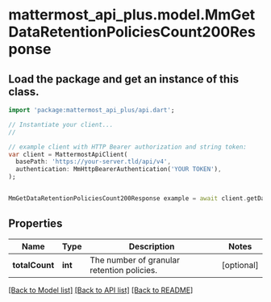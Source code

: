# mattermost_api_plus.model.MmGetDataRetentionPoliciesCount200Response

## Load the package and get an instance of this class.
```dart
import 'package:mattermost_api_plus/api.dart';

// Instantiate your client...
//

// example client with HTTP Bearer authorization and string token:
var client = MattermostApiClient(
  basePath: 'https://your-server.tld/api/v4',
  authentication: MmHttpBearerAuthentication('YOUR TOKEN'),
);


MmGetDataRetentionPoliciesCount200Response example = await client.getDataRetentionPoliciesCount200Response.FUNCTION_THAT_RETURNS_THIS_CLASS();

```

## Properties
Name | Type | Description | Notes
------------ | ------------- | ------------- | -------------
**totalCount** | **int** | The number of granular retention policies. | [optional] 

[[Back to Model list]](../GENERATED_README.md#documentation-for-models) [[Back to API list]](../GENERATED_README.md#documentation-for-api-endpoints) [[Back to README]](../GENERATED_README.md)


